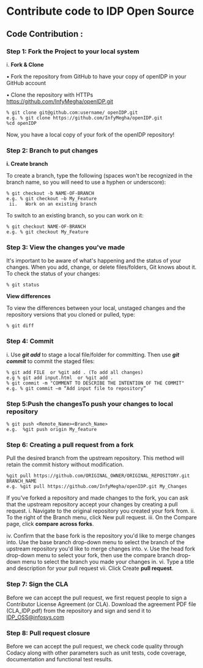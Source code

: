 
# Contribute code to IDP Open Source

## Code Contribution :

### Step 1: Fork the Project to your local system
i.	 **Fork & Clone**

•	Fork the repository from GitHub to have your copy of openIDP in your GitHub account 

•	Clone the repository with HTTPs https://github.com/InfyMegha/openIDP.git

````
% git clone git@github.com:username/ openIDP.git
e.g. % git clone https://github.com/InfyMegha/openIDP.git
%cd openIDP
````

Now, you have a local copy of your fork of the openIDP repository!

### Step 2:  Branch to put changes

**i. Create branch**

   To create a branch, type the following (spaces won't be recognized in the branch name, so you will need to use a hyphen or underscore):
````
% git checkout -b NAME-OF-BRANCH
e.g. % git checkout –b My_Feature
 ii.   Work on an existing branch 
````
To switch to an existing branch, so you can work on it:

````
% git checkout NAME-OF-BRANCH
e.g. % git checkout My_Feature
````

### Step 3:  View the changes you've made 

It's important to be aware of what's happening and the status of your changes. When you add, change, or delete files/folders, Git knows about it. To check the status of your changes:

````
% git status
````

**View differences**

To view the differences between your local, unstaged changes and the repository versions that you cloned or pulled, type:
````
% git diff
````

### Step 4: Commit

i. Use _**git add**_ to stage a local file/folder for committing. Then use _**git commit**_ to commit the staged files:

````
% git add FILE  or %git add . (To add all changes)
e.g % git add input.html  or %git add .
% git commit -m "COMMENT TO DESCRIBE THE INTENTION OF THE COMMIT"
e.g. % git commit –m “Add input file to repository”
````
 
### Step 5:Push the changesTo push your changes to local repository

````
% git push <Remote_Name><Branch_Name>
e.g.  %git push origin My_feature
````

### Step 6: Creating a pull request from a fork

Pull the desired branch from the upstream repository. This method will retain the commit history
without modification.

````
%git pull https://github.com/ORIGINAL_OWNER/ORIGINAL_REPOSITORY.git BRANCH_NAME
e.g. %git pull https://github.com/InfyMegha/openIDP.git My_Changes
````
If you've forked a repository and made changes to the fork, you can ask that the upstream repository accept your changes by creating a pull request.
i.	Navigate to the original repository you created your fork from.
ii.	To the right of the Branch menu, click New pull request.
iii.	On the Compare page, click **compare across forks**.


iv.	Confirm that the base fork is the repository you'd like to merge changes into. Use the base branch drop-down menu to select the branch of the upstream repository you'd like to merge changes into.
v.	Use the head fork drop-down menu to select your fork, then use the compare branch drop-down menu to select the branch you made your changes in.
vi.	Type a title and description for your pull request
vii.	Click Create **pull request**.
 

### Step 7: Sign the CLA

Before we can accept the pull request, we first request people to sign a Contributor License Agreement (or CLA). Download the agreement PDF file (CLA_IDP.pdf) from the repository and sign and send it to [IDP_OSS@infosys.com](IDP_OSS@infosys.com)

### Step 8: Pull request closure

Before we can accept the pull request, we check code quality through Codacy along with other parameters such as unit tests, code coverage, documentation and functional test results. 

